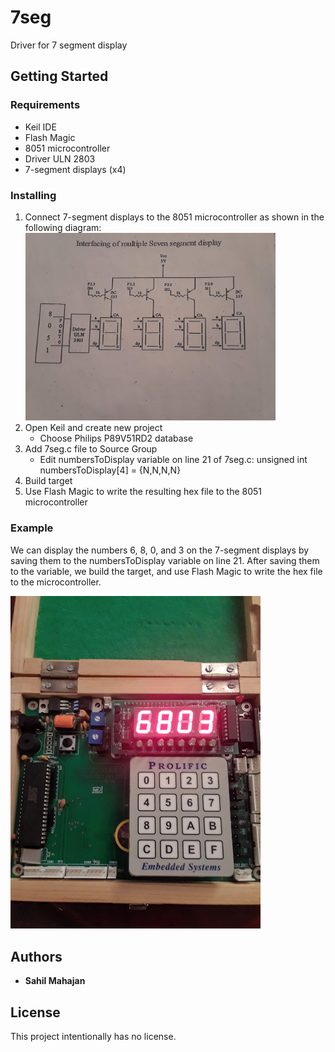 # 7seg
Driver for 7 segment display

## Getting Started

### Requirements
* Keil IDE
* Flash Magic
* 8051 microcontroller
* Driver ULN 2803
* 7-segment displays (x4)

### Installing
1. Connect 7-segment displays to the 8051 microcontroller as shown in the following diagram:
   <img src="7seg_interfacing.jpg" width="400">
1. Open Keil and create new project
   * Choose Philips P89V51RD2 database
1. Add 7seg.c file to Source Group
   * Edit numbersToDisplay variable on line 21 of 7seg.c: unsigned int numbersToDisplay[4] = {N,N,N,N} 
1. Build target
1. Use Flash Magic to write the resulting hex file to the 8051 microcontroller

### Example

We can display the numbers 6, 8, 0, and 3 on the 7-segment displays by saving them to the numbersToDisplay variable on line 21.
  After saving them to the variable, we build the target, and use Flash Magic to write the hex file to the microcontroller.

<img src="7seg_pic.jpg" width="400">

## Authors

* **Sahil Mahajan**

## License

This project intentionally has no license.
